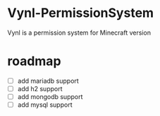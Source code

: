 # Vynl-PermissionSystem
Vynl is a permission system for Minecraft version

# roadmap
- [ ] add mariadb support
- [ ] add h2 support 
- [ ] add mongodb support
- [ ] add mysql support
